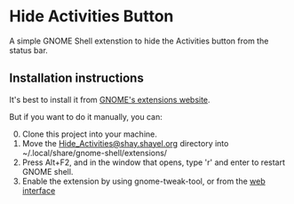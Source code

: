Hide Activities Button
======================

A simple GNOME Shell extenstion to hide the Activities button from the
status bar. 

## Installation instructions

It's best to install it from [GNOME's extensions
website](https://extensions.gnome.org/extension/744/hide-activities-button/).

But if you want to do it manually, you can:

0. Clone this project into your machine.
1. Move the Hide_Activities@shay.shayel.org directory into
~/.local/share/gnome-shell/extensions/
2. Press Alt+F2, and in the window that opens, type 'r' and enter to
restart GNOME shell.
3. Enable the extension by using gnome-tweak-tool, or from the [web
interface](https://extensions.gnome.org/local/)

